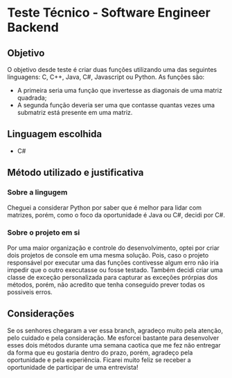 # Teste Técnico - Software Engineer Backend

## Objetivo
O objetivo desde teste é criar duas funções utilizando uma das seguintes linguagens: C, C++, Java, C#, Javascript ou Python.
As funções são:
- A primeira seria uma função que invertesse as diagonais de uma matriz quadrada;
- A segunda função deveria ser uma que contasse quantas vezes uma submatriz está presente em uma matriz.

## Linguagem escolhida
- C#

## Método utilizado e justificativa

### Sobre a lingugem
 Cheguei a considerar Python por saber que é melhor para lidar com matrizes, porém, como o foco da oportunidade é Java ou C#, decidi por C#.

### Sobre o projeto em si
Por uma maior organização e controle do desenvolvimento, optei por criar dois projetos de console em uma mesma solução. Pois, caso o projeto
responsável por executar uma das funções contivesse algum erro não iria impedir que o outro executasse ou fosse testado.
Também decidi criar uma classe de exceção personalizada para capturar as exceções prórpias dos métodos, porém, não acredito que tenha
conseguido prever todas os possiveis erros.

## Considerações
Se os senhores chegaram a ver essa branch, agradeço muito pela atenção, pelo cuidado e pela consideração. Me esforcei bastante para
desenvolver esses dois métodos durante uma semana caotica que me fez não entregar da forma que eu gostaria dentro do prazo, porém,
agradeço pela oportunidade e pela experiência. Ficarei muito feliz se receber a oportunidade de participar de uma entrevista!